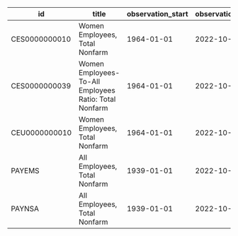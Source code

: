 | id            | title                                                 | observation_start   | observation_end   |
|---------------|-------------------------------------------------------|---------------------|-------------------|
| CES0000000010 | Women Employees, Total Nonfarm                        | 1964-01-01          | 2022-10-01        |
| CES0000000039 | Women Employees-To-All Employees Ratio: Total Nonfarm | 1964-01-01          | 2022-10-01        |
| CEU0000000010 | Women Employees, Total Nonfarm                        | 1964-01-01          | 2022-10-01        |
| PAYEMS        | All Employees, Total Nonfarm                          | 1939-01-01          | 2022-10-01        |
| PAYNSA        | All Employees, Total Nonfarm                          | 1939-01-01          | 2022-10-01        |